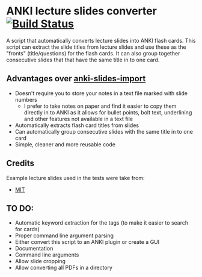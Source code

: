 # ANKI lecture slides converter [![Build Status](https://travis-ci.com/jcn509/ANKI-Lecture-Slides-Converter.svg?branch=master)](https://travis-ci.com/jcn509/ANKI-Lecture-Slides-Converter)
A script that automatically converts lecture slides into ANKI flash cards. This script can extract the slide titles from lecture slides and use these as the "fronts" (title/questions) for the flash cards. It can also group together consecutive slides that that have the same title in to one card. 

## Advantages over [anki-slides-import](https://github.com/musically-ut/anki-slides-import)
 - Doesn't require you to store your notes in a text file marked with slide numbers
    - I prefer to take notes on paper and find it easier to copy them directly in to ANKI as it allows for bullet points, bolt text, underlining and other features not available in a text file
 - Automatically extracts flash card titles from slides
 - Can automatically group consecutive slides with the same title in to one card
 - Simple, cleaner and more reusable code

## Credits
Example lecture slides used in the tests were take from:
 - [MIT](https://ocw.mit.edu/courses/electrical-engineering-and-computer-science/6-0001-introduction-to-computer-science-and-programming-in-python-fall-2016/lecture-slides-code/) 

## TO DO:
 - Automatic keyword extraction for the tags (to make it easier to search for cards)
 - Proper command line argument parsing
 - Either convert this script to an ANKI plugin or create a GUI
 - Documentation
 - Command line arguments
 - Allow slide cropping
 - Allow converting all PDFs in a directory

